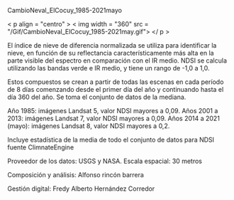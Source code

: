 CambioNeval_ElCocuy_1985-2021mayo

< p align = "centro" >
 < img width = "360" src = "/Gif/CambioNeval_ElCocuy_1985-2021may.gif">
 </ p >

 El índice de nieve de diferencia normalizada se utiliza para identificar la nieve, en función de su reflectancia característicamente más alta en la parte visible del espectro en comparación con el IR medio. NDSI se calcula utilizando las bandas verde e IR medio, y tiene un rango de -1,0 a 1,0.

Estos compuestos se crean a partir de todas las escenas en cada período de 8 días comenzando desde el primer día del año y continuando hasta el día 360 del año. Se toma el conjunto de datos de la mediana.

Año 1985: imágenes Landsat 5, valor NDSI mayores a 0,09. Años 2001 a 2013: imágenes Landsat 7, valor NDSI mayores a 0,09. Años 2014 a 2021 (mayo): imágenes Landsat 8, valor NDSI mayores a 0,2.

Incluye estadística de la media de todo el conjunto de datos para NDSI fuente ClimnateEngine

Proveedor de los datos: USGS y NASA. Escala espacial: 30 metros
 
Composición y análisis: Alfonso rincón barrera

Gestión digital: Fredy Alberto Hernández Corredor


